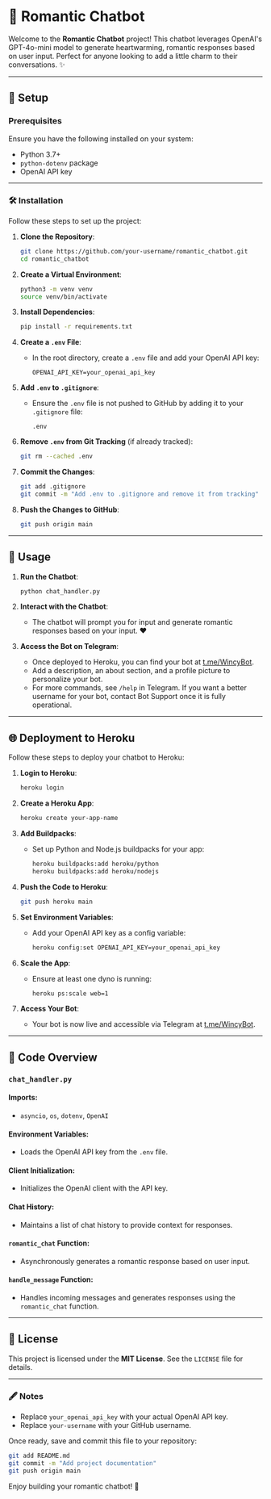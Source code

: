 # 💖 Romantic Chatbot

Welcome to the **Romantic Chatbot** project! This chatbot leverages OpenAI's GPT-4o-mini model to generate heartwarming, romantic responses based on user input. Perfect for anyone looking to add a little charm to their conversations. ✨

---

## 🚀 Setup

### Prerequisites

Ensure you have the following installed on your system:

- Python 3.7+
- `python-dotenv` package
- OpenAI API key

---

### 🛠️ Installation

Follow these steps to set up the project:

1. **Clone the Repository**:
   ```bash
   git clone https://github.com/your-username/romantic_chatbot.git
   cd romantic_chatbot
   ```

2. **Create a Virtual Environment**:
   ```bash
   python3 -m venv venv
   source venv/bin/activate
   ```

3. **Install Dependencies**:
   ```bash
   pip install -r requirements.txt
   ```

4. **Create a `.env` File**:
   - In the root directory, create a `.env` file and add your OpenAI API key:
     ```plaintext
     OPENAI_API_KEY=your_openai_api_key
     ```

5. **Add `.env` to `.gitignore`**:
   - Ensure the `.env` file is not pushed to GitHub by adding it to your `.gitignore` file:
     ```plaintext
     .env
     ```

6. **Remove `.env` from Git Tracking** (if already tracked):
   ```bash
   git rm --cached .env
   ```

7. **Commit the Changes**:
   ```bash
   git add .gitignore
   git commit -m "Add .env to .gitignore and remove it from tracking"
   ```

8. **Push the Changes to GitHub**:
   ```bash
   git push origin main
   ```

---

## 💬 Usage

1. **Run the Chatbot**:
   ```bash
   python chat_handler.py
   ```

2. **Interact with the Chatbot**:
   - The chatbot will prompt you for input and generate romantic responses based on your input. ❤️

3. **Access the Bot on Telegram**:
   - Once deployed to Heroku, you can find your bot at [t.me/WincyBot](https://t.me/WincyBot). 
   - Add a description, an about section, and a profile picture to personalize your bot.
   - For more commands, see `/help` in Telegram. If you want a better username for your bot, contact Bot Support once it is fully operational.

---

## 🌐 Deployment to Heroku

Follow these steps to deploy your chatbot to Heroku:

1. **Login to Heroku**:
   ```bash
   heroku login
   ```

2. **Create a Heroku App**:
   ```bash
   heroku create your-app-name
   ```

3. **Add Buildpacks**:
   - Set up Python and Node.js buildpacks for your app:
     ```bash
     heroku buildpacks:add heroku/python
     heroku buildpacks:add heroku/nodejs
     ```

4. **Push the Code to Heroku**:
   ```bash
   git push heroku main
   ```

5. **Set Environment Variables**:
   - Add your OpenAI API key as a config variable:
     ```bash
     heroku config:set OPENAI_API_KEY=your_openai_api_key
     ```

6. **Scale the App**:
   - Ensure at least one dyno is running:
     ```bash
     heroku ps:scale web=1
     ```

7. **Access Your Bot**:
   - Your bot is now live and accessible via Telegram at [t.me/WincyBot](https://t.me/WincyBot).

---

## 📂 Code Overview

### `chat_handler.py`

#### **Imports**:
- `asyncio`, `os`, `dotenv`, `OpenAI`

#### **Environment Variables**:
- Loads the OpenAI API key from the `.env` file.

#### **Client Initialization**:
- Initializes the OpenAI client with the API key.

#### **Chat History**:
- Maintains a list of chat history to provide context for responses.

#### **`romantic_chat` Function**:
- Asynchronously generates a romantic response based on user input.

#### **`handle_message` Function**:
- Handles incoming messages and generates responses using the `romantic_chat` function.

---

## 📜 License

This project is licensed under the **MIT License**. See the `LICENSE` file for details.

---

### 🖋️ Notes

- Replace `your_openai_api_key` with your actual OpenAI API key.
- Replace `your-username` with your GitHub username.

Once ready, save and commit this file to your repository:

```bash
git add README.md
git commit -m "Add project documentation"
git push origin main
```

Enjoy building your romantic chatbot! 🌹

